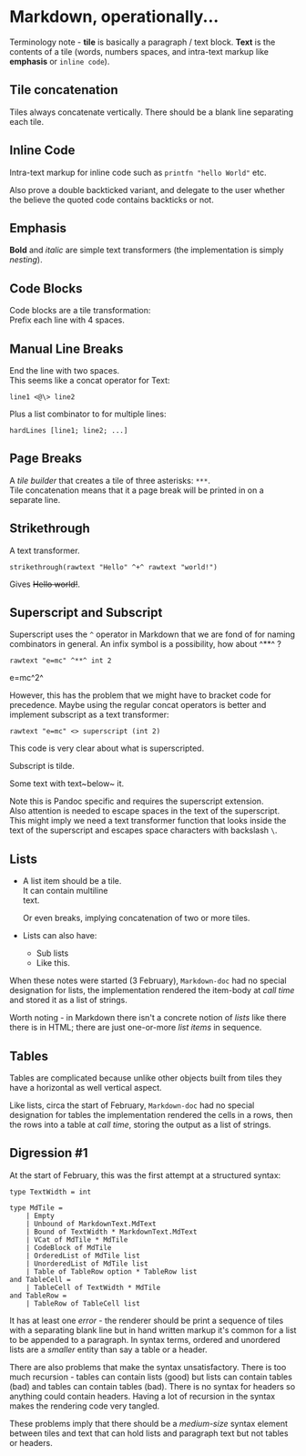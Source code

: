 # Markdown, operationally...

Terminology note - **tile** is basically a paragraph / text block. **Text** is
the contents of a tile (words, numbers spaces, and intra-text markup like
**emphasis** or `inline code`).

## Tile concatenation

Tiles always concatenate vertically. There should be a blank line separating
each tile.

## Inline Code

Intra-text markup for inline code such as `printfn "hello World"` etc.

Also prove a double backticked variant, and delegate to the user whether the
believe the quoted code contains backticks or not.

## Emphasis

**Bold** and *italic* are simple text transformers (the implementation is
simply *nesting*).

## Code Blocks

Code blocks are a tile transformation:  
Prefix each line with 4 spaces.


## Manual Line Breaks

End the line with two spaces.  
This seems like a concat operator for Text:

    line1 <@\> line2

Plus a list combinator to for multiple lines:

    hardLines [line1; line2; ...]

## Page Breaks

A _tile builder_ that creates a tile of three asterisks: `***`.  
Tile concatenation means that it a page break will be printed in on a separate
line.

## Strikethrough

A text transformer.

    strikethrough(rawtext "Hello" ^+^ rawtext "world!")

Gives ~~Hello world!~~.   

## Superscript and Subscript

Superscript uses the `^` operator in Markdown that we are fond of for naming
combinators in general. An infix symbol is a possibility, how about ^**^ ?

    rawtext "e=mc" ^**^ int 2

e=mc^2^

However, this has the problem that we might have to bracket code for
precedence. Maybe using the regular concat operators is better and implement
subscript as a text transformer:

    rawtext "e=mc" <> superscript (int 2)

This code is very clear about what is superscripted.

Subscript is tilde.

Some text with text~below~ it.

Note this is Pandoc specific and requires the superscript extension.  
Also attention is needed to escape spaces in the text of the superscript. This
might imply we need a text transformer function that looks inside the text of
the superscript and escapes space characters with backslash `\`.

## Lists

* A list item should be a tile.  
  It can contain multiline  
  text.

  Or even breaks, implying concatenation of two or more tiles.
* Lists can also have:
  * Sub lists
  * Like this.

When these notes were started (3 February), `Markdown-doc` had no special
designation for lists, the implementation rendered the item-body at
_call time_ and stored it as a list of strings.

Worth noting - in Markdown there isn't a concrete notion of _lists_ like there
there is in HTML; there are just one-or-more _list items_ in sequence.


## Tables

Tables are complicated because unlike other objects built from tiles they have
a horizontal as well vertical aspect.

Like lists, circa the start of February, `Markdown-doc` had no special
designation for tables the implementation rendered the cells in a rows, then
the rows into a table at _call time_, storing the output as a list of strings.

## Digression #1

At the start of February, this was the first attempt at a structured syntax:

    type TextWidth = int

    type MdTile =
        | Empty
        | Unbound of MarkdownText.MdText
        | Bound of TextWidth * MarkdownText.MdText
        | VCat of MdTile * MdTile
        | CodeBlock of MdTile
        | OrderedList of MdTile list
        | UnorderedList of MdTile list
        | Table of TableRow option * TableRow list
    and TableCell =
        | TableCell of TextWidth * MdTile
    and TableRow =
        | TableRow of TableCell list

It has at least one _error_ - the renderer should be print a sequence of tiles
with a separating blank line but in hand written markup it's common for a list
to be appended to a paragraph. In syntax terms, ordered and unordered lists
are a _smaller_ entity than say a table or a header.

There are also problems that make the syntax unsatisfactory. There is too much
recursion - tables can contain lists (good) but lists can contain tables (bad)
and tables can contain tables (bad). There is no syntax for headers so anything
could contain headers. Having a lot of recursion in the syntax makes the
rendering code very tangled.

These problems imply that there should be a _medium-size_ syntax element
between tiles and text that can hold lists and paragraph text but not tables
or headers.
